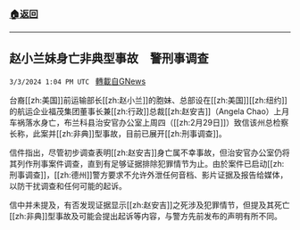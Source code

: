 ###  [:house:返回](README.md)
---


## 赵小兰妹身亡非典型事故　警刑事调查
`3/3/2024 1:04 PM UTC ` [轉載自GNews](https://gnews.org/articles/2361018)

台裔[[zh:美国]]前运输部长[[zh:赵小兰]]的胞妹、总部设在[[zh:美国]][[zh:纽约]]的航运企业福茂集团董事长兼[[zh:行政]]总裁[[zh:赵安吉]]（Angela Chao）上月车祸落水身亡，布兰科县治安官办公室上周四（[[zh:2月29日]]）致信该州总检察长称，此案并[[zh:非典]]型事故，目前已展开[[zh:刑事调查]]。

信件指出，尽管初步调查表明[[zh:赵安吉]]身亡属不幸事故，但治安官办公室仍将其列作刑事案件调查，直到有足够证据排除犯罪情节为止。由於案件已启动[[zh:刑事调查]]，[[zh:德州]]警方要求不允许外泄任何音档、影片证据及报告给媒体，以防干扰调查和任何可能的起诉。

信中并未提及，有否发现证据显示[[zh:赵安吉]]之死涉及犯罪情节，但提及其死亡[[zh:非典]]型事故及可能会提出起诉等内容，与警方先前发布的声明有所不同。
